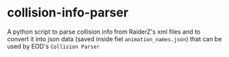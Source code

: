 # collision-info-parser

A python script to parse collision info from RaiderZ's xml files and to convert it into json data (saved inside fiel `animation_names.json`) that can be used by EOD's `Collision Parser`
